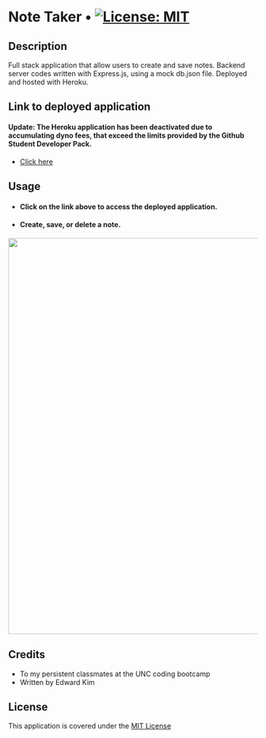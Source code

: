 # Note Taker • [![License: MIT](https://img.shields.io/badge/License-MIT-yellow.svg)](https://opensource.org/licenses/MIT)

## Description 
Full stack application that allow users to create and save notes. Backend server codes written with Express.js, using a mock db.json file. Deployed and hosted with Heroku.

## Link to deployed application
#### Update: The Heroku application has been deactivated due to accumulating dyno fees, that exceed the limits provided by the Github Student Developer Pack.

* [Click here](https://eddyk15501-note-taker-a325a523bb6a.herokuapp.com/)


## Usage
* #### Click on the link above to access the deployed application.

* #### Create, save, or delete a note.

<img width="800px" src="https://user-images.githubusercontent.com/88423414/261489425-17aa4c9b-1c0c-4419-905a-78081495ce69.png" />

## Credits
* To my persistent classmates at the UNC coding bootcamp
* Written by Edward Kim

## License
This application is covered under the [MIT License](./LICENSE)
